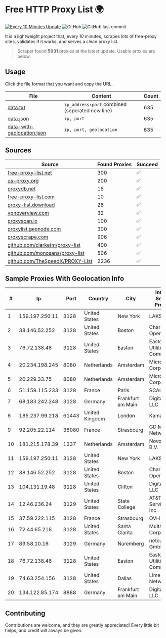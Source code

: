 
# Free HTTP Proxy List 🌍

[![Every 10 Minutes Update](https://github.com/mertguvencli/http-proxy-list/actions/workflows/main.yml/badge.svg?branch=main)](https://github.com/mertguvencli/http-proxy-list/actions/workflows/main.yml)
![GitHub](https://img.shields.io/github/license/mertguvencli/http-proxy-list)
![GitHub last commit](https://img.shields.io/github/last-commit/mertguvencli/http-proxy-list)

It is a lightweight project that, every 10 minutes, scrapes lots of free-proxy sites, validates if it works, and serves a clean proxy list.


> Scraper found **5031** proxies at the latest update. Usable proxies are below.

## Usage

Click the file format that you want and copy the URL.


|File|Content|Count|
|----|-------|-----|
|[data.txt](https://raw.githubusercontent.com/mertguvencli/http-proxy-list/main/proxy-list/data.txt)|`ip_address:port` combined (seperated new line)|635|
|[data.json](https://raw.githubusercontent.com/mertguvencli/http-proxy-list/main/proxy-list/data.json)|`ip, port`|635|
|[data-with-geolocation.json](https://raw.githubusercontent.com/mertguvencli/http-proxy-list/main/proxy-list/data-with-geolocation.json)|`ip, port, geolocation`|635|

## Sources

|Source|Found Proxies|Succeed|
|------|-------------|-------|
|[free-proxy-list.net](https://free-proxy-list.net)|300|✅|
|[us-proxy.org](https://www.us-proxy.org)|200|✅|
|[proxydb.net](http://proxydb.net)|15|✅|
|[free-proxy-list.com](https://free-proxy-list.com/?page=&port=&type%5B%5D=http&type%5B%5D=https&up_time=0&search=Search)|10|✅|
|[proxy-list.download](https://www.proxy-list.download/HTTP)|26|✅|
|[vpnoverview.com](https://vpnoverview.com/privacy/anonymous-browsing/free-proxy-servers)|32|✅|
|[proxyscan.io](https://www.proxyscan.io)|100|✅|
|[proxylist.geonode.com](https://proxylist.geonode.com/api/proxy-list?limit=300&page=1&sort_by=lastChecked&sort_type=desc&protocols=http,https)|300|✅|
|[proxyscrape.com](https://api.proxyscrape.com/v2/?request=displayproxies&protocol=http&timeout=10000&country=all&ssl=all&anonymity=all)|906|✅|
|[github.com/clarketm/proxy-list](https://raw.githubusercontent.com/clarketm/proxy-list/master/proxy-list-raw.txt)|400|✅|
|[github.com/monosans/proxy-list](https://raw.githubusercontent.com/monosans/proxy-list/main/proxies/http.txt)|506|✅|
|[github.com/TheSpeedX/PROXY-List](https://raw.githubusercontent.com/TheSpeedX/PROXY-List/master/http.txt)|2236|✅|


## Sample Proxies With Geolocation Info

|#|Ip|Port|Country|City|Internet Service Provider|
|-|--|----|-------|----|-------------------------|
|1|159.197.250.11|3128|United States|New York|LAKSH|
|2|38.146.52.252|3128|United States|Boston|Charles River Operation|
|3|76.72.138.48|3128|United States|Easton|Easton Utilities Commission|
|4|20.234.198.245|8080|Netherlands|Amsterdam|Microsoft Corporation|
|5|20.229.33.75|8080|Netherlands|Amsterdam|Microsoft Corporation|
|6|51.159.115.233|3128|France|Paris|SCALEWAY|
|7|68.183.242.248|3128|Germany|Frankfurt am Main|DigitalOcean, LLC|
|8|185.237.99.218|61443|United Kingdom|London|Kamatera Inc|
|9|92.205.22.114|38080|France|Strasbourg|GD MASS Network|
|10|181.215.178.39|1337|Netherlands|Amsterdam|NovoServe B.V.|
|11|159.197.250.11|3128|United States|New York|LAKSH|
|12|38.146.52.252|3128|United States|Boston|Charles River Operation|
|13|104.131.19.48|3128|United States|Clifton|DigitalOcean, LLC|
|14|12.46.236.24|3129|United States|State College|AT&T Services, Inc.|
|15|37.59.222.115|3128|France|Strasbourg|OVH SAS|
|16|72.44.65.218|3128|United States|Santa Clarita|Multacom Corporation|
|17|89.58.10.16|3129|Germany|Nuremberg|netcup GmbH|
|18|76.72.138.48|3128|United States|Easton|Easton Utilities Commission|
|19|74.63.254.156|3128|United States|Dallas|Limestone Networks|
|20|134.122.85.174|8888|Germany|Frankfurt am Main|DigitalOcean, LLC|



## Contributing

Contributions are welcome, and they are greatly appreciated! Every
little bit helps, and credit will always be given.

